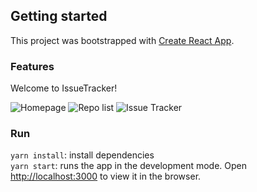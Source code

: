 ## Getting started

This project was bootstrapped with [Create React App](https://github.com/facebook/create-react-app).

### Features

Welcome to IssueTracker!

![Homepage](https://i.imgur.com/py2rEVz.png "Homepage")
![Repo list](https://i.imgur.com/liVcBqz.png "Repo list")
![Issue Tracker](https://i.imgur.com/5DtoGCU.png "Issue Tracker")


### Run

`yarn install`: install dependencies
<br />
`yarn start`: runs the app in the development mode. Open [http://localhost:3000](http://localhost:3000) to view it in the browser.
